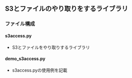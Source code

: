 ## S3とファイルのやり取りをするライブラリ
### ファイル構成
#### s3access.py
- S3とファイルをやり取りするライブラリ

#### demo_s3access.py
- s3access.pyの使用例を記載